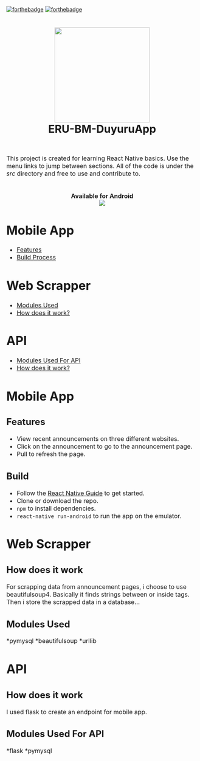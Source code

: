 
[![forthebadge](https://forthebadge.com/images/badges/made-with-python.svg)](http://forthebadge.com)
[![forthebadge](https://forthebadge.com/images/badges/made-with-javascript.svg)](http://forthebadge.com)
<h1 align="center">
<img src="https://i.imgur.com/MCUb0Jq.png" width="250" height="250" align="center">
  <br>
 ERU-BM-DuyuruApp
</h1>
<br>
<p><font size="3">
This project is created for learning React Native basics. Use the menu links to jump between sections.  All of the code is under the <em>src</em> directory and free to use and contribute to.
  <h1 align="center">
  Available for Android
    <br>
    <img src="https://i.imgur.com/pEqrMEh.png"/>
  </h1>

# Mobile App
 - [Features](#features)
 - [Build Process](#build)
 
# Web Scrapper
- [Modules Used](#modules-used)
- [How does it work?](#how-does-it-work)

# API
- [Modules Used For API](#modules-used-for-api)
- [How does it work?](#how-does-it-work)

# Mobile App

## Features

* View recent announcements on three different websites.
* Click on the announcement to go to the announcement page.
* Pull to refresh the page.

## Build
* Follow the [React Native Guide](https://facebook.github.io/react-native/docs/getting-started.html) to get started.
* Clone or download the repo.
* `npm` to install dependencies.
* `react-native run-android` to run the app on the emulator.

# Web Scrapper

## How does it work
 For scrapping data from announcement pages, i choose to use beautifulsoup4. Basically it finds strings between or inside tags. Then i store the scrapped data in a database...
 
## Modules Used
*pymysql
*beautifulsoup
*urllib

# API

## How does it work
 I used flask to create an endpoint for mobile app.
## Modules Used For API
*flask
*pymysql
